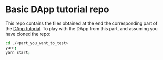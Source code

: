 # Basic DApp tutorial repo

This repo contains the files obtained at the end the corresponding part of the [DApp tutorial](https://substrate.dev/docs/en/tutorials/basic-dapp/).
To play with the DApp from this part, and assuming you have cloned the repo:

```bash
cd ./<part_you_want_to_test>
yarn;
yarn start;
```